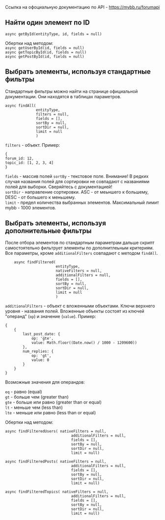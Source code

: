 Ссылка на офоциальную документацию по API - https://mybb.ru/forumapi  

Найти один элемент по ID
--------------------------
``` async getById(entityType, id, fields = null) ```  

Обертки над методом:  
```async getUserById(id, fields = null)```  
```async getTopicById(id, fields = null)```  
```async getPostById(id, fields = null)```  

Выбрать элементы, используя стандартные фильтры
-----------------------------------------------
Стандартные фильтры можно найти на странице официальной 
документации. Они находятся в таблицах параметров.

```
async findAll(
              entityType, 
              filters = null, 
              fields = [], 
              sortBy = null,  
              sortDir = null, 
              limit = null
              )
 ```
```filters``` - объект. Пример:
```
{
forum_id: 12,
topic_id: [1, 2, 3, 4]
}
```

```fields``` - массив полей
```sortBy``` - текстовое поле. Внимание! 
В редких случая названия полей для сортировки не совпадают 
с названиями полей для выборки. Сверяйтесь с документацией!   
```sortDir``` - направление сортировки. ASC - от меьншего к большему, DESC - от большего к меньшему.  
```limit``` - предел количества выбранных элементов. Максимальный лимит mybb - 1000 элементов.


Выбрать элементы, используя дополнительные фильтры
--------------------------------------------------
После отбора элементов по стандартным параметрам дальше скрипт самостоятельно фильтрует
элементы по дополнитлеьным критериям. Все параметры, кроме ```additionalFilters``` 
совпадают с методом ```findAll```.
```
    async findFiltered(
                       entityType,
                       nativeFilters = null,
                       additionalFilters = null,
                       fields = [],
                       sortBy = null,
                       sortDir = null,
                       limit = null
                       )
```

```additionalFilters```  - объект с вложенными объектами. Ключи верхнего уровня - 
названия полей. Вложенные объекты состоят из ключей "операнд" (```op```) и значение
(```value```). Пример:  
```
{
    {
        last_post_date: {
            op: 'gte',
            value: Math.floor((Date.now() / 1000 - 1209600))  
        },
        num_replies: {
            op: 'gt',
            value: 0
        }
    }
}
```
Возможные значения для операндов: 

```eq``` - равно (equal)   
```gt``` - больше чем (greater than)  
```gte``` - больше или равно (greater than or equal)  
```lt``` - меньше чем (less than)  
```lte``` - меньше или равно (less than or equal)

Обертки над методом:
```
async findFilteredUsers( nativeFilters = null,
                              additionalFilters = null,
                              fields = [],
                              sortBy = null,
                              sortDir = null,
                              limit = null)
```
```
async findFilteredPosts( nativeFilters = null,
                              additionalFilters = null,
                              fields = [],
                              sortBy = null,
                              sortDir = null,
                              limit = null)
```
```
async findFilteredTopics( nativeFilters = null,
                              additionalFilters = null,
                              fields = [],
                              sortBy = null,
                              sortDir = null,
                              limit = null) 
```